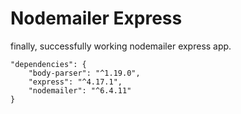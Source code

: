 # Nodemailer Express

finally, successfully working nodemailer express app.

```
"dependencies": {
    "body-parser": "^1.19.0",
    "express": "^4.17.1",
    "nodemailer": "^6.4.11"
}
```